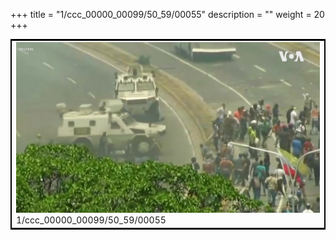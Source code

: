 +++
title = "1/ccc_00000_00099/50_59/00055"
description = ""
weight = 20
+++

<table style="border:2px solid black;max-width:800px;max-height:800px;" 
><tr><td>
<img class="center-fit-jpg"
src="/jpg_/aaa_20190430_NxaOmWaI8sI_00054.jpg">
1/ccc_00000_00099/50_59/00055
</img></td></tr></table>
